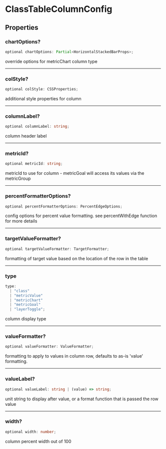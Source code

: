 # ClassTableColumnConfig

## Properties

### chartOptions?

```ts
optional chartOptions: Partial<HorizontalStackedBarProps>;
```

override options for metricChart column type

***

### colStyle?

```ts
optional colStyle: CSSProperties;
```

additional style properties for column

***

### columnLabel?

```ts
optional columnLabel: string;
```

column header label

***

### metricId?

```ts
optional metricId: string;
```

metricId to use for column - metricGoal will access its values via the metricGroup

***

### percentFormatterOptions?

```ts
optional percentFormatterOptions: PercentEdgeOptions;
```

config options for percent value formatting.  see percentWithEdge function for more details

***

### targetValueFormatter?

```ts
optional targetValueFormatter: TargetFormatter;
```

formatting of target value based on the location of the row in the table

***

### type

```ts
type: 
  | "class"
  | "metricValue"
  | "metricChart"
  | "metricGoal"
  | "layerToggle";
```

column display type

***

### valueFormatter?

```ts
optional valueFormatter: ValueFormatter;
```

formatting to apply to values in column row, defaults to as-is 'value' formatting.

***

### valueLabel?

```ts
optional valueLabel: string | (value) => string;
```

unit string to display after value, or a format function that is passed the row value

***

### width?

```ts
optional width: number;
```

column percent width out of 100
